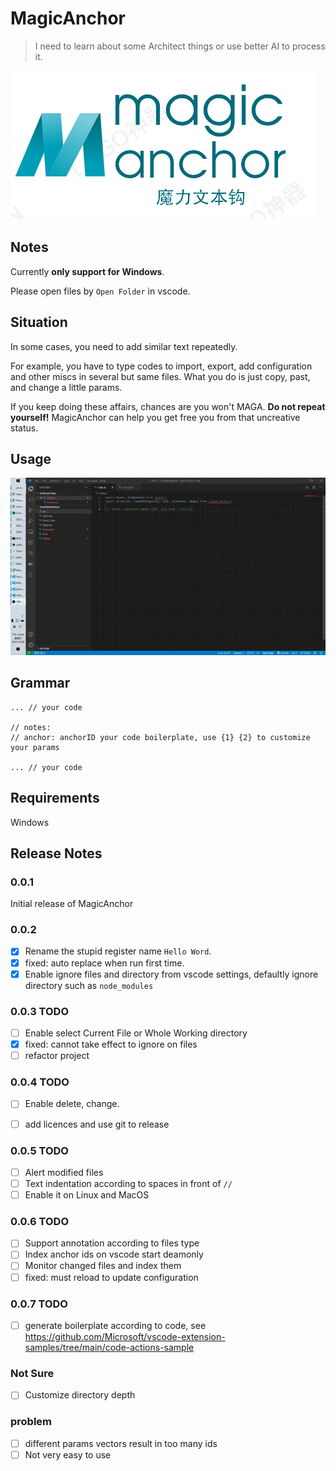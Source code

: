 # MagicAnchor
>I need to learn about some Architect things or use better AI to process it.

![](./resourse/magicAnchor.png)

## Notes

Currently **only support for Windows**.

Please open files by `Open Folder` in vscode.
## Situation

In some cases, you need to add similar text repeatedly. 

For example, you have to type codes to import, export, add configuration and other miscs in several but same files. What you do is just copy, past, and change a little params.

If you keep doing these affairs, chances are you won't MAGA. **Do not repeat yourself!** MagicAnchor can help you get free you from that uncreative status.
## Usage

 ![](./resourse/demo.gif)
## Grammar

```text
... // your code

// notes: 
// anchor: anchorID your code boilerplate, use {1} {2} to customize your params

... // your code
```


## Requirements

Windows

<!-- ## Extension Settings

Include if your extension adds any VS Code settings through the `contributes.configuration` extension point.

For example:

This extension contributes the following settings:

* `myExtension.enable`: enable/disable this extension
* `myExtension.thing`: set to `blah` to do something

## Known Issues

Calling out known issues can help limit users opening duplicate issues against your extension. -->

## Release Notes

### 0.0.1

Initial release of MagicAnchor


### 0.0.2
- [x] Rename the stupid register name `Hello Word`.
- [x] fixed: auto replace when run first time. 
- [x] Enable ignore files and directory from vscode settings, defaultly ignore directory such as `node_modules`

### 0.0.3 TODO
- [ ] Enable select Current File or Whole Working directory
- [x] fixed: cannot take effect to ignore on files
- [ ] refactor project

### 0.0.4 TODO 
- [ ] Enable delete, change.

- [ ] add licences and use git to release


### 0.0.5 TODO
- [ ] Alert modified files
- [ ] Text indentation according to spaces in front of `//`
- [ ] Enable it on Linux and MacOS

### 0.0.6 TODO 
- [ ] Support annotation according to files type
- [ ] Index anchor ids on vscode start deamonly
- [ ] Monitor changed files and index them
- [ ] fixed: must reload to update configuration

### 0.0.7 TODO
- [ ] generate boilerplate according to code, see https://github.com/Microsoft/vscode-extension-samples/tree/main/code-actions-sample
### Not Sure
- [ ] Customize directory depth

### problem
- [ ] different params vectors result in too many ids
- [ ] Not very easy to use